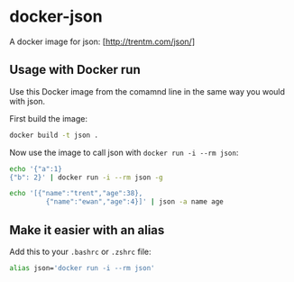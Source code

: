 # docker-json

A docker image for json: [http://trentm.com/json/]

## Usage with Docker run

Use this Docker image from the comamnd line in the same way you would with json.

First build the image:

```sh
docker build -t json .
```

Now use the image to call json with `docker run -i --rm json`:

```sh
echo '{"a":1}
{"b": 2}' | docker run -i --rm json -g
```

```sh
echo '[{"name":"trent","age":38},
         {"name":"ewan","age":4}]' | json -a name age
```

## Make it easier with an alias

Add this to your `.bashrc` or `.zshrc` file:

```bash
alias json='docker run -i --rm json'
```
